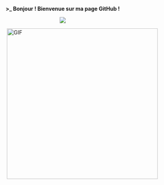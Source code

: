 

<p align=center>  <strong> >_ Bonjour ! Bienvenue sur ma page GitHub !</strong>  </p>

 <p align=center><img src='https://readme-typing-svg.herokuapp.com?color=%2323cd&size=24&duration=4200&center=true&width=222&height=60&lines=Houcem+Harrouche'>  </p>






<img align="right" alt="GIF" src="https://raw.githubusercontent.com/rahul-jha98/rahul-jha98/main/techstack.gif" width="400px"/>

